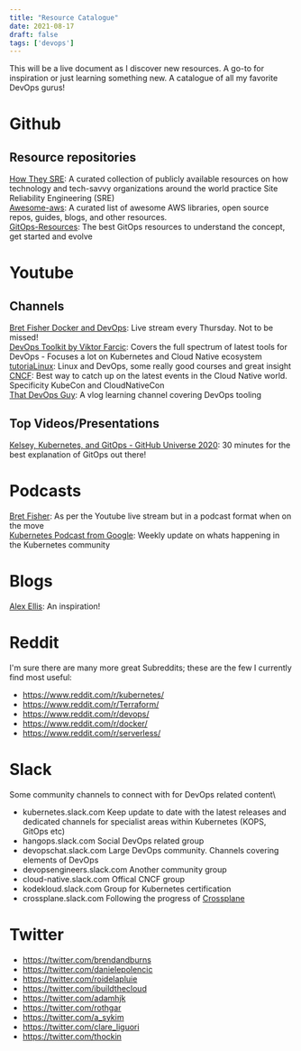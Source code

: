 ```yaml
---
title: "Resource Catalogue"
date: 2021-08-17
draft: false
tags: ['devops']
---
```


This will be a live document as I discover new resources. A go-to for inspiration or just learning something new.
A catalogue of all my favorite DevOps gurus!


# Github
## Resource repositories
[How They SRE](https://github.com/upgundecha/howtheysre): A curated collection of publicly available resources on how technology and tech-savvy organizations around the world practice Site Reliability Engineering (SRE)\
[Awesome-aws](https://github.com/donnemartin/awesome-aws): A curated list of awesome AWS libraries, open source repos, guides, blogs, and other resources.\
[GitOps-Resources](https://github.com/microtica/gitops-resources): The best GitOps resources to understand the concept, get started and evolve

# Youtube

## Channels

[Bret Fisher Docker and DevOps](https://www.youtube.com/c/BretFisherDockerandDevOps/videos): Live stream every Thursday. Not to be missed!\
[DevOps Toolkit by Viktor Farcic](https://www.youtube.com/c/DevOpsToolkit/featured): Covers the full spectrum of latest tools for DevOps - Focuses a lot on Kubernetes and Cloud Native ecosystem \
[tutoriaLinux](https://www.youtube.com/c/tutoriaLinux/featured): Linux and DevOps, some really good courses and great insight\
[CNCF](https://www.youtube.com/c/cloudnativefdn/videos): Best way to catch up on the latest events in the Cloud Native world. Specificity KubeCon and CloudNativeCon\
[That DevOps Guy](https://www.youtube.com/user/Kamakazihoer): A vlog learning channel covering DevOps tooling


## Top Videos/Presentations
[Kelsey, Kubernetes, and GitOps - GitHub Universe 2020](https://www.youtube.com/watch?v=yIAa5wHsfw4): 30 minutes for the best explanation of GitOps out there!

# Podcasts
[Bret Fisher](https://open.spotify.com/show/2q5GOLTmNGpHYmrrZ0Ik73): As per the Youtube live stream but in a podcast format when on the move\
[Kubernetes Podcast from Google](https://open.spotify.com/show/0AsnxlMtXRUEeZkIO0ScpJ): Weekly update on whats happening in the Kubernetes community

# Blogs
[Alex Ellis](https://blog.alexellis.io/): An inspiration!

# Reddit
I'm sure there are many more great Subreddits; these are the few I currently find most useful:
- https://www.reddit.com/r/kubernetes/
- https://www.reddit.com/r/Terraform/
- https://www.reddit.com/r/devops/
- https://www.reddit.com/r/docker/
- https://www.reddit.com/r/serverless/


# Slack
Some community channels to connect with for DevOps related content\
- kubernetes.slack.com Keep update to date with the latest releases and dedicated channels for specialist areas within Kubernetes (KOPS, GitOps etc) 
- hangops.slack.com Social DevOps related group
- devopschat.slack.com Large DevOps community. Channels covering elements of DevOps
- devopsengineers.slack.com Another community group
- cloud-native.slack.com Offical CNCF group
- kodekloud.slack.com Group for Kubernetes certification
- crossplane.slack.com Following the progress of [Crossplane](https://crossplane.io/)

# Twitter
- https://twitter.com/brendandburns
- https://twitter.com/danielepolencic
- https://twitter.com/roidelapluie
- https://twitter.com/ibuildthecloud
- https://twitter.com/adamhjk
- https://twitter.com/rothgar
- https://twitter.com/a_sykim
- https://twitter.com/clare_liguori
- https://twitter.com/thockin